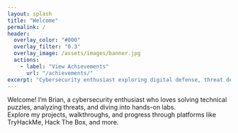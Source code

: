 ```yaml
---
layout: splash
title: "Welcome"
permalink: /
header:
  overlay_color: "#000"
  overlay_filter: "0.3"
  overlay_image: /assets/images/banner.jpg
  actions:
    - label: "View Achievements"
      url: "/achievements/"
excerpt: "Cybersecurity enthusiast exploring digital defense, threat detection, and secure software development."
---
```


Welcome! I’m Brian, a cybersecurity enthusiast who loves solving technical puzzles, analyzing threats, and diving into hands-on labs.  
Explore my projects, walkthroughs, and progress through platforms like TryHackMe, Hack The Box, and more.
